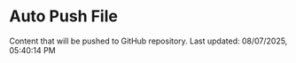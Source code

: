 # Auto Push File

Content that will be pushed to GitHub repository.
Last updated: 08/07/2025, 05:40:14 PM